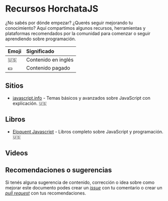 # Recursos HorchataJS

¿No sabés por dónde empezar? ¿Querés seguir mejorando tu conocimiento? Aquí compartimos algunos recursos, herramientas y plataformas recomendados por la comunidad para comenzar o seguir aprendiendo sobre programación.

| Emoji        | Significado  |
| ------------ |:------------|
| 🇺🇸           | Contenido en inglés |
| 💵           | Contenido pagado |

## Sitios
* [javascript.info](http://javascript.info/) - Temas básicos y avanzados sobre JavaScript con explicación. 🇺🇸

## Libros
* [Eloquent Javascript](http://eloquentjavascript.net/) - Libros completo sobre JavaScript y programación. 🇺🇸

## Videos

## Recomendaciones o sugerencias
Si tenés alguna sugerencia de contenido, corrección o idea sobre como mejorar este documento podes crear un [_issue_](https://github.com/horchatajs/guias/issues) con tu comentario o crear un [_pull request_](https://github.com/horchatajs/guias/pulls) con tus recomendaciones.



